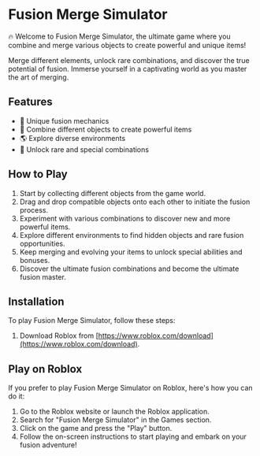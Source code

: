 # Fusion Merge Simulator

🔥 Welcome to Fusion Merge Simulator, the ultimate game where you combine and merge various objects to create powerful and unique items!

Merge different elements, unlock rare combinations, and discover the true potential of fusion. Immerse yourself in a captivating world as you master the art of merging.

## Features

- 🌟 Unique fusion mechanics
- 🧪 Combine different objects to create powerful items
- 🌎 Explore diverse environments
- 🎁 Unlock rare and special combinations

## How to Play

1. Start by collecting different objects from the game world.
2. Drag and drop compatible objects onto each other to initiate the fusion process.
3. Experiment with various combinations to discover new and more powerful items.
4. Explore different environments to find hidden objects and rare fusion opportunities.
5. Keep merging and evolving your items to unlock special abilities and bonuses.
6. Discover the ultimate fusion combinations and become the ultimate fusion master.

## Installation

To play Fusion Merge Simulator, follow these steps:

1. Download Roblox from [https://www.roblox.com/download](https://www.roblox.com/download).

## Play on Roblox

If you prefer to play Fusion Merge Simulator on Roblox, here's how you can do it:

1. Go to the Roblox website or launch the Roblox application.
2. Search for "Fusion Merge Simulator" in the Games section.
3. Click on the game and press the "Play" button.
4. Follow the on-screen instructions to start playing and embark on your fusion adventure!

